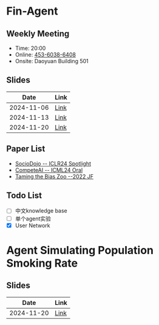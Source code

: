 # Fin-Agent 


## Weekly Meeting

- Time: 20:00
- Online: [453-6038-6408](https://meeting.tencent.com/dm/JePRZH9jXocs)
- Onsite: Daoyuan Building 501


## Slides

| Date       | Link                                                         |
| ---------- | ------------------------------------------------------------ |
| 2024-11-06 | [Link](https://docs.google.com/presentation/d/1pflvdiG5bXtwLZtC9ipZOUQtbkoFfEPXefBP9aBUsps/edit?usp=sharing) |
| 2024-11-13 | [Link](https://docs.google.com/presentation/d/19rp6hZEEdCv0BUqFQbL0YQwjCio2XWhM7ok3EDbJcso/edit#slide=id.p) |
| 2024-11-20 | [Link](https://docs.google.com/presentation/d/18yvclljKvTeBrHi3gd13QDpfq7Buq7OvkX_V2w7yVW4/edit#slide=id.p) |


## Paper List

- [SocioDojo -- ICLR24 Spotlight](https://github.com/chengjunyan1/SocioDojo)
- [CompeteAI -- ICML24 Oral](https://github.com/microsoft/competeai)
- [Taming the Bias Zoo --2022 JF](https://cfrc.pbcsf.tsinghua.edu.cn/__local/B/29/78/0ADC4E11FA9C98548D1A4D11F47_1BE13FAB_CDA30.pdf#page=0)

## Todo List

- [ ] 中文knowledge base
- [ ] 单个agent实验
- [x] User Network 

# Agent Simulating Population Smoking Rate

## Slides

| Date       | Link                                                         |
| ---------- | ------------------------------------------------------------ |
| 2024-11-20 | [Link](https://docs.google.com/presentation/d/18yvclljKvTeBrHi3gd13QDpfq7Buq7OvkX_V2w7yVW4/edit#slide=id.p) |


